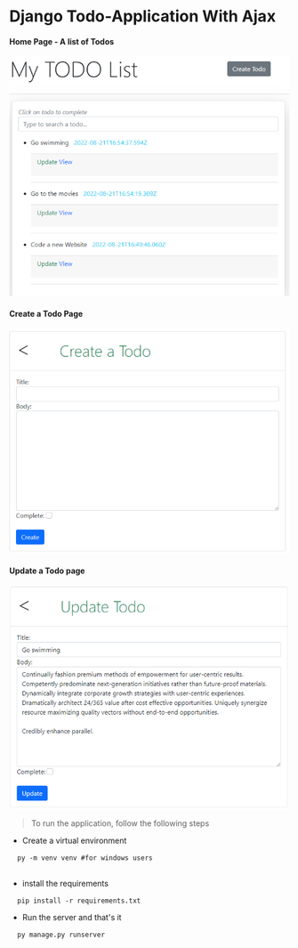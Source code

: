 # Django Todo-Application With Ajax

#### Home Page - A list of Todos
![TODO List](https://github.com/Pinchez25/Django_Todo_Application_With_Ajax/blob/main/screenshots/todos_list.png)

#### Create a Todo Page
![Create a Todo](https://github.com/Pinchez25/Django_Todo_Application_With_Ajax/blob/main/screenshots/create_todo.png)

#### Update a Todo page
![Update a Todo](https://github.com/Pinchez25/Django_Todo_Application_With_Ajax/blob/main/screenshots/update_todo.png)

>To run the application, follow the following steps

- Create a virtual environment
```
  py -m venv venv #for windows users
  
```
- install the requirements

```
  pip install -r requirements.txt
```

- Run the server and that's it
```
  py manage.py runserver
```
